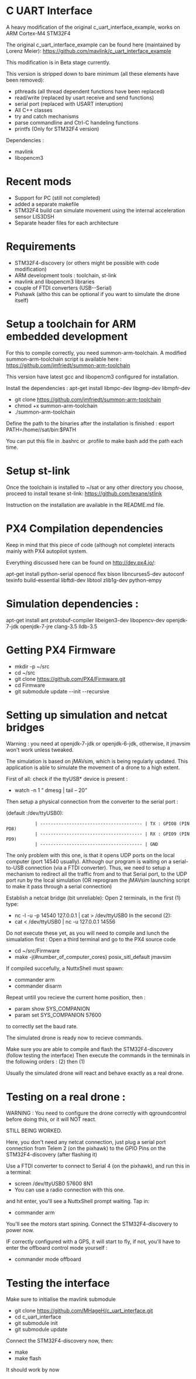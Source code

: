 # C UART Interface
A heavy modification of the original c_uart_interface_example, works on ARM 
Cortex-M4 STM32F4

The original c_uart_interface_example can be found here (maintained by Lorenz 
Meier): https://github.com/mavlink/c_uart_interface_example

This modification is in Beta stage currently.

This version is stripped down to bare minimum (all these elements have been 
removed): 
- pthreads (all thread dependent functions have been replaced)
- read/write (replaced by usart receive and send functions)
- serial port (replaced with USART interuption)
- All C++ classes 
- try and catch mechanisms
- parse commandline and Ctrl-C handeling functions
- printfs (Only for STM32F4 version)

Dependencies :
- mavlink
- libopencm3

# Recent mods 
- Support for PC (still not completed)
- added a separate makefile
- STM32F4 build can simulate movement using the internal acceleration sensor
LIS3DSH
- Separate header files for each architecture
 
# Requirements
- STM32F4-discovery (or others might be possible with code modification)
- ARM development tools : toolchain, st-link
- mavlink and libopencm3 libraries
- couple of FTDI converters (USB--Serial)
- Pixhawk (altho this can be optional if you want to simulate the drone itself)

# Setup a toolchain for ARM embedded development
For this to compile correctly, you need summon-arm-toolchain. 
A modified summon-arm-toolchain script is available here :
https://github.com/jmfriedt/summon-arm-toolchain

This version have latest gcc and libopencm3 configured for installation.

Install the dependencies :
apt-get install libmpc-dev libgmp-dev libmpfr-dev

- git clone https://github.com/jmfriedt/summon-arm-toolchain
- chmod +x summon-arm-toolchain 
- ./summon-arm-toolchain

Define the path to the binaries after the installation is finished :
export PATH=/home/<USERNAME>/sat/bin:$PATH

You can put this file in .bashrc or .profile to make bash add the path 
each time.

# Setup st-link
Once the toolchain is installed to ~/sat or any other directory you choose, 
proceed to install texane st-link:
https://github.com/texane/stlink 

Instruction on the installation are available in the README.md file.

# PX4 Compilation dependencies
Keep in mind that this piece of code (although not complete) interacts mainly 
with PX4 autopilot system.

Everything discussed here can be found on http://dev.px4.io/:

apt-get install python-serial openocd flex bison libncurses5-dev autoconf
texinfo build-essential libftdi-dev libtool zlib1g-dev python-empy

# Simulation dependencies :
apt-get install ant protobuf-compiler libeigen3-dev libopencv-dev openjdk-7-jdk
openjdk-7-jre clang-3.5 lldb-3.5

# Getting PX4 Firmware 
- mkdir -p ~/src
- cd ~/src
- git clone https://github.com/PX4/Firmware.git
- cd Firmware
- git submodule update --init --recursive

# Setting up simulation and netcat bridges
Warning : you need at openjdk-7-jdk or openjdk-6-jdk, otherwise, it jmavsim 
won't work unless tweaked.

The simulation is based on jMAVsim, which is being regularly updated. This 
application is able to simulate the movement of a drone to a high extent.

First of all: check if the ttyUSB* device is present :
- watch -n 1 “ dmesg | tail – 20” 

Then setup a physical connection from the converter to the serial port :

(default :/dev/ttyUSB0):                                           
  

               | --------------------------------------- | TX : GPIO8 (PIN PD8)
               | --------------------------------------- | RX : GPIO9 (PIN PD9)
               | --------------------------------------- | GND
                        
The only problem with this one, is that it opens UDP ports on the local 
computer (port 14540 usually). Although our program is waiting on a 
serial-to-USB connection (via a FTDI converter).
Thus, we need to setup a mechanism to redirect all the traffic from and to 
that Serial port, to the UDP port run by the local simulation (OR reprogram 
the jMAVsim launching script to make it pass through a serial connection)

Establish a netcat bridge (bit unreliable):
Open 2 terminals, in the first (1) type: 
- nc -l -u -p 14540 127.0.0.1 | cat > /dev/ttyUSB0 
In the second (2):
- cat < /dev/ttyUSB0 | nc -u 127.0.0.1 14556

Do not execute these yet, as you will need to compile and lunch the 
simualation first :
Open a third terminal and go to the PX4 source code
- cd ~/src/Firmware 
- make -j(#number_of_computer_cores) posix_sitl_default jmavsim

If compiled succefully, a NuttxShell must spawn:
- commander arm
- commander disarm

Repeat untill you recieve the current home position, then :
- param show SYS_COMPANION
- param set SYS_COMPANION 57600 

to correctly set the baud rate.

The simulated drone is ready now to recieve commands.

Make sure you are able to compile and flash the STM32F4-discovery (follow 
testing the interface)
Then execute the commands in the terminals in the following orders : (2) 
then (1)

Usually the simulated drone will react and behave exactly as a real drone.

# Testing on a real drone :
WARNING : You need to configure the drone correctly with qgroundcontrol before 
doing this, or it will NOT react.

STILL BEING WORKED.

Here, you don't need any netcat connection, just plug a serial port connection 
from Telem 2 (on the pixhawk) to the GPIO Pins on the STM32F4-discovery (after 
flashing it)

Use a FTDI converter to connect to Serial 4 (on the pixhawk), and run this in 
a terminal:
- screen /dev/ttyUSB0 57600 8N1
- You can use a radio connection with this one.

and hit enter, you'll see a NuttxShell prompt waiting.
Tap in: 
- commander arm

You'll see the motors start spining.
Connect the STM32F4-discovery to power now.

IF correctly configured with a GPS, it will start to fly, if not, you'll have 
to enter the offboard control mode yourself :
- commander mode offboard 

# Testing the interface
Make sure to initialise the mavlink submodule

- git clone https://github.com/MHageH/c_uart_interface.git
- cd c_uart_interface
- git submodule init
- git submodule update 

Connect the STM32F4-discovery now, then:

- make
- make flash

It should work by now
